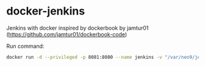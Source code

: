 # docker-jenkins
Jenkins with docker inspired by dockerbook by jamtur01 (https://github.com/jamtur01/dockerbook-code)

Run command: 

```bash
docker run -d --privileged -p 8081:8080 --name jenkins -v "/var/neo9/jenkins/data:/opt/jenkins/data" -v "/var/neo9/jenkins/buildenv:/tmp/jenkins-buildenv" -v "/home/mklimuk/.ssh:/root/.ssh" -e "VIRTUAL_HOST=jenkins.tools.neo9.pl" neo9polska/jenkins-docker
```

